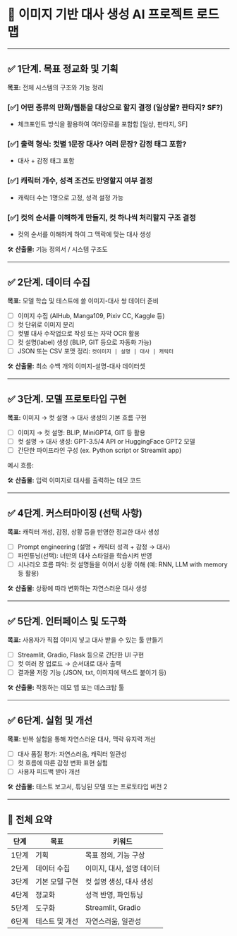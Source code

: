 # 🎯 이미지 기반 대사 생성 AI 프로젝트 로드맵

---

## ✅ 1단계. 목표 정교화 및 기획

**목표:** 전체 시스템의 구조와 기능 정리

### [✅] 어떤 종류의 만화/웹툰을 대상으로 할지 결정 (일상물? 판타지? SF?)
- 체크포인트 방식을 활용하여 여러장르를 포함함 [일상, 판타지, SF]

### [✅] 출력 형식: 컷별 1문장 대사? 여러 문장? 감정 태그 포함?
- 대사 + 감정 태그 포함

### [✅] 캐릭터 개수, 성격 조건도 반영할지 여부 결정
- 캐릭터 수는 1명으로 고정, 성격 설정 가능
### [✅] 컷의 순서를 이해하게 만들지, 컷 하나씩 처리할지 구조 결정
- 컷의 순서를 이해하게 하여 그 맥락에 맞는 대사 생성

🛠 **산출물:** 기능 정의서 / 시스템 구조도

---

## ✅ 2단계. 데이터 수집

**목표:** 모델 학습 및 테스트에 쓸 이미지-대사 쌍 데이터 준비

- [ ] 이미지 수집 (AIHub, Manga109, Pixiv CC, Kaggle 등)
- [ ] 컷 단위로 이미지 분리
- [ ] 컷별 대사 수작업으로 작성 또는 자막 OCR 활용
- [ ] 컷 설명(label) 생성 (BLIP, GIT 등으로 자동화 가능)
- [ ] JSON 또는 CSV 포맷 정리: `컷이미지 | 설명 | 대사 | 캐릭터`

🛠 **산출물:** 최소 수백 개의 이미지-설명-대사 데이터셋

---

## ✅ 3단계. 모델 프로토타입 구현

**목표:** 이미지 → 컷 설명 → 대사 생성의 기본 흐름 구현

- [ ] 이미지 → 컷 설명: BLIP, MiniGPT4, GIT 등 활용
- [ ] 컷 설명 → 대사 생성: GPT-3.5/4 API or HuggingFace GPT2 모델
- [ ] 간단한 파이프라인 구성 (ex. Python script or Streamlit app)

예시 흐름:


🛠 **산출물:** 입력 이미지로 대사를 출력하는 데모 코드

---

## ✅ 4단계. 커스터마이징 (선택 사항)

**목표:** 캐릭터 개성, 감정, 상황 등을 반영한 정교한 대사 생성

- [ ] Prompt engineering (설명 + 캐릭터 성격 + 감정 → 대사)
- [ ] 파인튜닝(선택): 너만의 대사 스타일을 학습시켜 반영
- [ ] 시나리오 흐름 파악: 컷 설명들을 이어서 상황 이해 (예: RNN, LLM with memory 등 활용)

🛠 **산출물:** 상황에 따라 변화하는 자연스러운 대사 생성

---

## ✅ 5단계. 인터페이스 및 도구화

**목표:** 사용자가 직접 이미지 넣고 대사 받을 수 있는 툴 만들기

- [ ] Streamlit, Gradio, Flask 등으로 간단한 UI 구현
- [ ] 컷 여러 장 업로드 → 순서대로 대사 출력
- [ ] 결과물 저장 기능 (JSON, txt, 이미지에 텍스트 붙이기 등)

🛠 **산출물:** 작동하는 데모 앱 또는 데스크탑 툴

---

## ✅ 6단계. 실험 및 개선

**목표:** 반복 실험을 통해 자연스러운 대사, 맥락 유지력 개선

- [ ] 대사 품질 평가: 자연스러움, 캐릭터 일관성
- [ ] 컷 흐름에 따른 감정 변화 표현 실험
- [ ] 사용자 피드백 받아 개선

🛠 **산출물:** 테스트 보고서, 튜닝된 모델 또는 프로토타입 버전 2

---

## 📌 전체 요약

| 단계 | 목표 | 키워드 |
|------|------|--------|
| 1단계 | 기획 | 목표 정의, 기능 구상 |
| 2단계 | 데이터 수집 | 이미지, 대사, 설명 데이터 |
| 3단계 | 기본 모델 구현 | 컷 설명 생성, 대사 생성 |
| 4단계 | 정교화 | 성격 반영, 파인튜닝 |
| 5단계 | 도구화 | Streamlit, Gradio |
| 6단계 | 테스트 및 개선 | 자연스러움, 일관성 |

